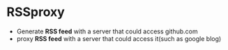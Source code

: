 # RSSproxy
* Generate **RSS feed** with a server that could access github.com
* proxy **RSS feed** with a server that could access it(such as google blog)
